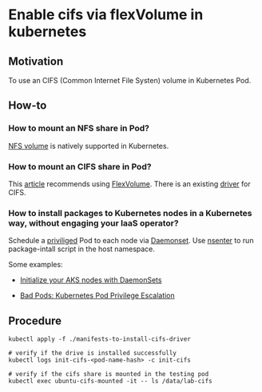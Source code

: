 # Enable cifs via flexVolume in kubernetes

## Motivation

To use an CIFS (Common Internet File Systen) volume in Kubernetes Pod.

## How-to

### How to mount an NFS share in Pod?

[NFS volume](https://kubernetes.io/docs/concepts/storage/volumes/#nfs) is natively supported in Kubernetes.

### How to mount an CIFS share in Pod?

This [article](https://stackoverflow.com/a/59406874) recommends using [FlexVolume](https://kubernetes.io/docs/concepts/storage/volumes/#flexvolume). There is an existing [driver](https://github.com/fstab/cifs) for CIFS.

### How to install packages to Kubernetes nodes in a Kubernetes way, without engaging your IaaS operator?

Schedule a [priviliged](https://kubernetes.io/docs/concepts/policy/pod-security-policy/#privileged) Pod to each node via [Daemonset](https://kubernetes.io/docs/concepts/workloads/controllers/daemonset/). Use [nsenter](https://man7.org/linux/man-pages/man1/nsenter.1.html) to run package-intall script in the host namespace.

Some examples:

* [Initialize your AKS nodes with DaemonSets](https://medium.com/@patnaikshekhar/initialize-your-aks-nodes-with-daemonsets-679fa81fd20e)

* [Bad Pods: Kubernetes Pod Privilege Escalation](https://labs.bishopfox.com/tech-blog/bad-pods-kubernetes-pod-privilege-escalation)


## Procedure

```
kubectl apply -f ./manifests-to-install-cifs-driver

# verify if the drive is installed successfully
kubectl logs init-cifs-<pod-name-hash> -c init-cifs

# verify if the cifs share is mounted in the testing pod
kubectl exec ubuntu-cifs-mounted -it -- ls /data/lab-cifs
```
